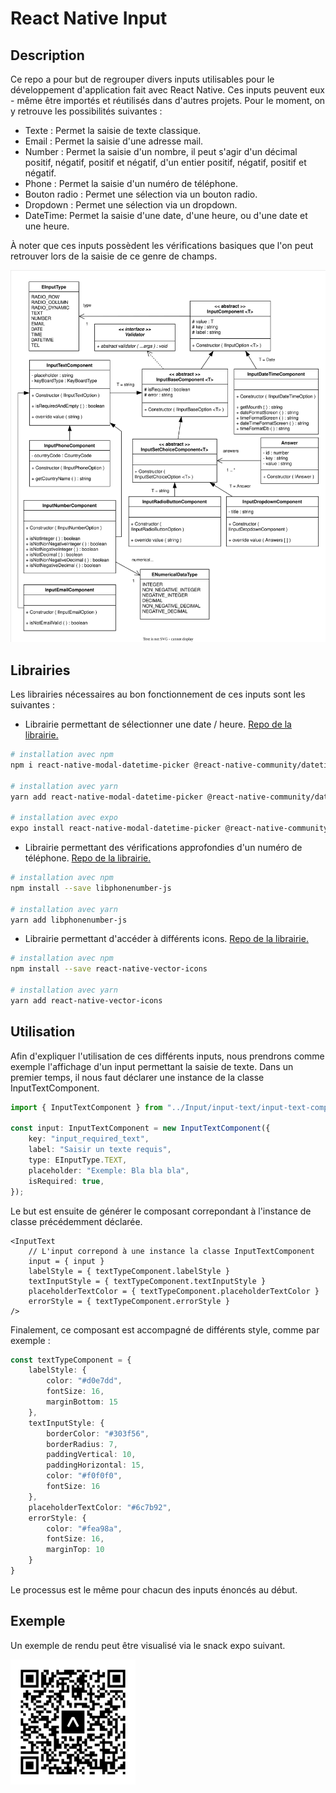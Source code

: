 # React Native Input

## Description

Ce repo a pour but de regrouper divers inputs utilisables pour le développement d'application fait avec React Native. Ces inputs peuvent eux - même être importés et réutilisés dans d'autres projets. Pour le moment, on y retrouve les possibilités suivantes :
* Texte : Permet la saisie de texte classique.
* Email : Permet la saisie d'une adresse mail.
* Number : Permet la saisie d'un nombre, il peut s'agir d'un décimal positif, négatif, positif et négatif, d'un entier positif, négatif, positif et négatif.
* Phone : Permet la saisie d'un numéro de téléphone.
* Bouton radio : Permet une sélection via un bouton radio.
* Dropdown : Permet une sélection via un dropdown.
* DateTime: Permet la saisie d'une date, d'une heure, ou d'une date et une heure.

À noter que ces inputs possèdent les vérifications basiques que l'on peut retrouver lors de la saisie de ce genre de champs.

<img src="assets/graph-uml.svg" alt = "Diagramme UML" width = "700">

## Librairies

Les librairies nécessaires au bon fonctionnement de ces inputs sont les suivantes : 
* Librairie permettant de sélectionner une date / heure. [Repo de la librairie.](https://github.com/mmazzarolo/react-native-modal-datetime-picker)
```bash
# installation avec npm
npm i react-native-modal-datetime-picker @react-native-community/datetimepicker

# installation avec yarn
yarn add react-native-modal-datetime-picker @react-native-community/datetimepicker

# installation avec expo
expo install react-native-modal-datetime-picker @react-native-community/datetimepicker
```

* Librairie permettant des vérifications approfondies d'un numéro de téléphone. [Repo de la librairie.](https://gitlab.com/catamphetamine/libphonenumber-js)
```bash
# installation avec npm
npm install --save libphonenumber-js

# installation avec yarn
yarn add libphonenumber-js
```

* Librairie permettant d'accéder à différents icons. [Repo de la librairie.](https://github.com/oblador/react-native-vector-icons)
```bash
# installation avec npm
npm install --save react-native-vector-icons

# installation avec yarn
yarn add react-native-vector-icons
```

## Utilisation

Afin d'expliquer l'utilisation de ces différents inputs, nous prendrons comme exemple l'affichage d'un input permettant la saisie de texte. Dans un premier temps, il nous faut déclarer une instance de la classe InputTextComponent.

```ts
import { InputTextComponent } from "../Input/input-text/input-text-component";

const input: InputTextComponent = new InputTextComponent({
    key: "input_required_text",
    label: "Saisir un texte requis",
    type: EInputType.TEXT,
    placeholder: "Exemple: Bla bla bla",
    isRequired: true,
});
```

Le but est ensuite de générer le composant correpondant à l'instance de classe précédemment déclarée.

```tsx
<InputText 
    // L'input correpond à une instance la classe InputTextComponent
    input = { input }  
    labelStyle = { textTypeComponent.labelStyle }
    textInputStyle = { textTypeComponent.textInputStyle }
    placeholderTextColor = { textTypeComponent.placeholderTextColor }
    errorStyle = { textTypeComponent.errorStyle }      
/>
```

Finalement, ce composant est accompagné de différents style, comme par exemple :

```ts
const textTypeComponent = {
    labelStyle: { 
        color: "#d0e7dd", 
        fontSize: 16,
        marginBottom: 15
    },
    textInputStyle: {
        borderColor: "#303f56",
        borderRadius: 7,
        paddingVertical: 10,
        paddingHorizontal: 15,
        color: "#f0f0f0", 
        fontSize: 16
    },
    placeholderTextColor: "#6c7b92",
    errorStyle: {
        color: "#fea98a", 
        fontSize: 16,
        marginTop: 10
    }
}
```

Le processus est le même pour chacun des inputs énoncés au début.

## Exemple

Un exemple de rendu peut être visualisé via le snack expo suivant.

<img src="assets/expo-go.svg" alt = "Diagramme UML" width = "200">
